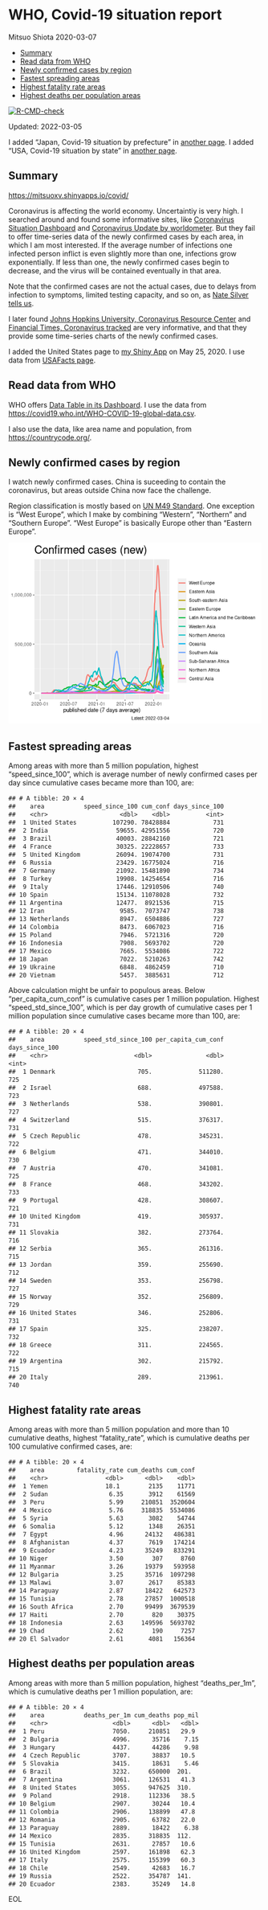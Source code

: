 WHO, Covid-19 situation report
================
Mitsuo Shiota
2020-03-07

-   [Summary](#summary)
-   [Read data from WHO](#read-data-from-who)
-   [Newly confirmed cases by region](#newly-confirmed-cases-by-region)
-   [Fastest spreading areas](#fastest-spreading-areas)
-   [Highest fatality rate areas](#highest-fatality-rate-areas)
-   [Highest deaths per population
    areas](#highest-deaths-per-population-areas)

<!-- badges: start -->

[![R-CMD-check](https://github.com/mitsuoxv/covid/workflows/R-CMD-check/badge.svg)](https://github.com/mitsuoxv/covid/actions)
<!-- badges: end -->

Updated: 2022-03-05

I added “Japan, Covid-19 situation by prefecture” in [another
page](Japan.md). I added “USA, Covid-19 situation by state” in [another
page](USA.md).

## Summary

<https://mitsuoxv.shinyapps.io/covid/>

Coronavirus is affecting the world economy. Uncertaintiy is very high. I
searched around and found some informative sites, like [Coronavirus
Situation
Dashboard](https://who.maps.arcgis.com/apps/opsdashboard/index.html#/c88e37cfc43b4ed3baf977d77e4a0667)
and [Coronavirus Update by
worldometer](https://www.worldometers.info/coronavirus/). But they fail
to offer time-series data of the newly confirmed cases by each area, in
which I am most interested. If the average number of infections one
infected person inflict is even slightly more than one, infections grow
exponentially. If less than one, the newly confirmed cases begin to
decrease, and the virus will be contained eventually in that area.

Note that the confirmed cases are not the actual cases, due to delays
from infection to symptoms, limited testing capacity, and so on, as
[Nate Silver tells
us](https://fivethirtyeight.com/features/coronavirus-case-counts-are-meaningless/).

I later found [Johns Hopkins University, Coronavirus Resource
Center](https://coronavirus.jhu.edu/) and [Financial Times, Coronavirus
tracked](https://www.ft.com/content/a26fbf7e-48f8-11ea-aeb3-955839e06441)
are very informative, and that they provide some time-series charts of
the newly confirmed cases.

I added the United States page to [my Shiny
App](https://mitsuoxv.shinyapps.io/covid/) on May 25, 2020. I use data
from [USAFacts
page](https://usafacts.org/visualizations/coronavirus-covid-19-spread-map/).

## Read data from WHO

WHO offers [Data Table in its Dashboard](https://covid19.who.int/table).
I use the data from
<https://covid19.who.int/WHO-COVID-19-global-data.csv>.

I also use the data, like area name and population, from
<https://countrycode.org/>.

## Newly confirmed cases by region

I watch newly confirmed cases. China is suceeding to contain the
coronavirus, but areas outside China now face the challenge.

Region classification is mostly based on [UN M49
Standard](https://unstats.un.org/unsd/methodology/m49/). One exception
is “West Europe”, which I make by combining “Western”, “Northern” and
“Southern Europe”. “West Europe” is basically Europe other than “Eastern
Europe”.

![](README_files/figure-gfm/chart-1.png)<!-- -->

## Fastest spreading areas

Among areas with more than 5 million population, highest
“speed_since_100”, which is average number of newly confirmed cases per
day since cumulative cases became more than 100, are:

    ## # A tibble: 20 × 4
    ##    area           speed_since_100 cum_conf days_since_100
    ##    <chr>                    <dbl>    <dbl>          <int>
    ##  1 United States          107290. 78428884            731
    ##  2 India                   59655. 42951556            720
    ##  3 Brazil                  40003. 28842160            721
    ##  4 France                  30325. 22228657            733
    ##  5 United Kingdom          26094. 19074700            731
    ##  6 Russia                  23429. 16775024            716
    ##  7 Germany                 21092. 15481890            734
    ##  8 Turkey                  19908. 14254654            716
    ##  9 Italy                   17446. 12910506            740
    ## 10 Spain                   15134. 11078028            732
    ## 11 Argentina               12477.  8921536            715
    ## 12 Iran                     9585.  7073747            738
    ## 13 Netherlands              8947.  6504886            727
    ## 14 Colombia                 8473.  6067023            716
    ## 15 Poland                   7946.  5721316            720
    ## 16 Indonesia                7908.  5693702            720
    ## 17 Mexico                   7665.  5534086            722
    ## 18 Japan                    7022.  5210263            742
    ## 19 Ukraine                  6848.  4862459            710
    ## 20 Vietnam                  5457.  3885631            712

Above calculation might be unfair to populous areas. Below
“per_capita_cum_conf” is cumulative cases per 1 million population.
Highest “speed_std_since_100”, which is per day growth of cumulative
cases per 1 million population since cumulative cases became more than
100, are:

    ## # A tibble: 20 × 4
    ##    area           speed_std_since_100 per_capita_cum_conf days_since_100
    ##    <chr>                        <dbl>               <dbl>          <int>
    ##  1 Denmark                       705.             511280.            725
    ##  2 Israel                        688.             497588.            723
    ##  3 Netherlands                   538.             390801.            727
    ##  4 Switzerland                   515.             376317.            731
    ##  5 Czech Republic                478.             345231.            722
    ##  6 Belgium                       471.             344010.            730
    ##  7 Austria                       470.             341081.            725
    ##  8 France                        468.             343202.            733
    ##  9 Portugal                      428.             308607.            721
    ## 10 United Kingdom                419.             305937.            731
    ## 11 Slovakia                      382.             273764.            716
    ## 12 Serbia                        365.             261316.            715
    ## 13 Jordan                        359.             255690.            712
    ## 14 Sweden                        353.             256798.            727
    ## 15 Norway                        352.             256809.            729
    ## 16 United States                 346.             252806.            731
    ## 17 Spain                         325.             238207.            732
    ## 18 Greece                        311.             224565.            722
    ## 19 Argentina                     302.             215792.            715
    ## 20 Italy                         289.             213961.            740

## Highest fatality rate areas

Among areas with more than 5 million population and more than 10
cumulative deaths, highest “fatality_rate”, which is cumulative deaths
per 100 cumulative confirmed cases, are:

    ## # A tibble: 20 × 4
    ##    area         fatality_rate cum_deaths cum_conf
    ##    <chr>                <dbl>      <dbl>    <dbl>
    ##  1 Yemen                18.1        2135    11771
    ##  2 Sudan                 6.35       3912    61569
    ##  3 Peru                  5.99     210851  3520604
    ##  4 Mexico                5.76     318835  5534086
    ##  5 Syria                 5.63       3082    54744
    ##  6 Somalia               5.12       1348    26351
    ##  7 Egypt                 4.96      24132   486381
    ##  8 Afghanistan           4.37       7619   174214
    ##  9 Ecuador               4.23      35249   833291
    ## 10 Niger                 3.50        307     8760
    ## 11 Myanmar               3.26      19379   593958
    ## 12 Bulgaria              3.25      35716  1097298
    ## 13 Malawi                3.07       2617    85383
    ## 14 Paraguay              2.87      18422   642573
    ## 15 Tunisia               2.78      27857  1000518
    ## 16 South Africa          2.70      99499  3679539
    ## 17 Haiti                 2.70        820    30375
    ## 18 Indonesia             2.63     149596  5693702
    ## 19 Chad                  2.62        190     7257
    ## 20 El Salvador           2.61       4081   156364

## Highest deaths per population areas

Among areas with more than 5 million population, highest
“deaths_per_1m”, which is cumulative deaths per 1 million population,
are:

    ## # A tibble: 20 × 4
    ##    area           deaths_per_1m cum_deaths pop_mil
    ##    <chr>                  <dbl>      <dbl>   <dbl>
    ##  1 Peru                   7050.     210851   29.9 
    ##  2 Bulgaria               4996.      35716    7.15
    ##  3 Hungary                4437.      44286    9.98
    ##  4 Czech Republic         3707.      38837   10.5 
    ##  5 Slovakia               3415.      18631    5.46
    ##  6 Brazil                 3232.     650000  201.  
    ##  7 Argentina              3061.     126531   41.3 
    ##  8 United States          3055.     947625  310.  
    ##  9 Poland                 2918.     112336   38.5 
    ## 10 Belgium                2907.      30244   10.4 
    ## 11 Colombia               2906.     138899   47.8 
    ## 12 Romania                2905.      63782   22.0 
    ## 13 Paraguay               2889.      18422    6.38
    ## 14 Mexico                 2835.     318835  112.  
    ## 15 Tunisia                2631.      27857   10.6 
    ## 16 United Kingdom         2597.     161898   62.3 
    ## 17 Italy                  2575.     155399   60.3 
    ## 18 Chile                  2549.      42683   16.7 
    ## 19 Russia                 2522.     354787  141.  
    ## 20 Ecuador                2383.      35249   14.8

EOL
